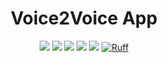 <h1 align="center">Voice2Voice App</h1>
<div align="center">
    <a align="center" href="https://www.python.org/downloads/release/python-3128/"><img src="https://img.shields.io/badge/python-3.12.8-red"/></a>
    <a href="https://fastapi.tiangolo.com/"><img src="https://img.shields.io/badge/FastAPI-0.115.6-009688.svg?style=flat&logo=FastAPI&logoColor=white"/></a>
    <a href="https://docs.pydantic.dev/latest/"><img src="https://img.shields.io/endpoint?url=https://raw.githubusercontent.com/pydantic/pydantic/main/docs/badge/v2.json"/></a>
    <a href="https://github.com/astral-sh/uv"><img src="https://img.shields.io/endpoint?url=https://raw.githubusercontent.com/astral-sh/uv/main/assets/badge/v0.json"/></a>
    <a href="http://mypy-lang.org/"><img src="http://www.mypy-lang.org/static/mypy_badge.svg"/></a>
    <a href="https://github.com/astral-sh/ruff"><img src="https://img.shields.io/endpoint?url=https://raw.githubusercontent.com/astral-sh/ruff/main/assets/badge/v2.json" alt="Ruff" style="max-width:100%;"></a>
</div>

